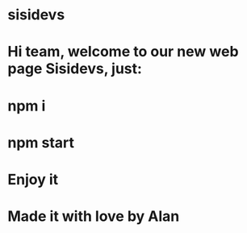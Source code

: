 # sisidevs

# Hi team, welcome to our new web page Sisidevs, just:
# npm i 

# npm start

# Enjoy it

# Made it with love by Alan
